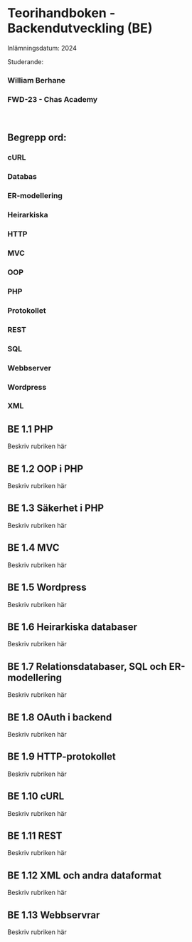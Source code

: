# Teorihandboken - Backendutveckling (BE)

Inlämningsdatum: 2024

Studerande: 

### William Berhane 

### FWD-23 - Chas Academy

<br>

## Begrepp ord:

### cURL 

### Databas

### ER-modellering

### Heirarkiska 

### HTTP

### MVC

### OOP

### PHP

### Protokollet

### REST 

### SQL

### Webbserver 

### Wordpress

### XML 


## BE 1.1 PHP
Beskriv rubriken här

## BE 1.2 OOP i PHP
Beskriv rubriken här

## BE 1.3 Säkerhet i PHP
Beskriv rubriken här

## BE 1.4 MVC
Beskriv rubriken här

## BE 1.5 Wordpress
Beskriv rubriken här

## BE 1.6 Heirarkiska databaser
Beskriv rubriken här

## BE 1.7 Relationsdatabaser, SQL och ER-modellering
Beskriv rubriken här

## BE 1.8 OAuth i backend
Beskriv rubriken här

## BE 1.9 HTTP-protokollet
Beskriv rubriken här

## BE 1.10 cURL
Beskriv rubriken här

## BE 1.11 REST
Beskriv rubriken här

## BE 1.12 XML och andra dataformat
Beskriv rubriken här

## BE 1.13 Webbservrar
Beskriv rubriken här
